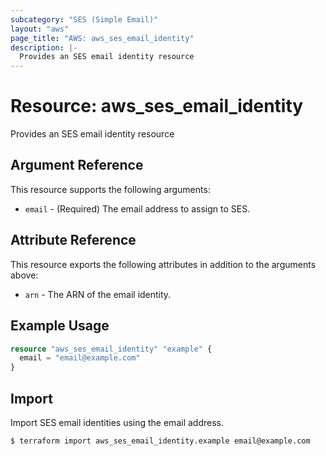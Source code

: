 ```yaml
---
subcategory: "SES (Simple Email)"
layout: "aws"
page_title: "AWS: aws_ses_email_identity"
description: |-
  Provides an SES email identity resource
---
```


# Resource: aws_ses_email_identity

Provides an SES email identity resource

## Argument Reference

This resource supports the following arguments:

* `email` - (Required) The email address to assign to SES.

## Attribute Reference

This resource exports the following attributes in addition to the arguments above:

* `arn` - The ARN of the email identity.

## Example Usage

```terraform
resource "aws_ses_email_identity" "example" {
  email = "email@example.com"
}
```

## Import

Import SES email identities using the email address.

```
$ terraform import aws_ses_email_identity.example email@example.com
```
